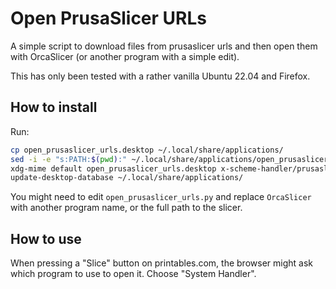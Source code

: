 # Open PrusaSlicer URLs
A simple script to download files from prusaslicer urls and then open
them with OrcaSlicer (or another program with a simple edit).

This has only been tested with a rather vanilla Ubuntu 22.04 and Firefox.

## How to install

Run:
```sh
cp open_prusaslicer_urls.desktop ~/.local/share/applications/
sed -i -e "s:PATH:$(pwd):" ~/.local/share/applications/open_prusaslicer_urls.desktop
xdg-mime default open_prusaslicer_urls.desktop x-scheme-handler/prusaslicer
update-desktop-database ~/.local/share/applications/
```

You might need to edit `open_prusaslicer_urls.py` and replace `OrcaSlicer`
with another program name, or the full path to the slicer.

## How to use

When pressing a "Slice" button on printables.com, the browser might
ask which program to use to open it. Choose "System Handler".
